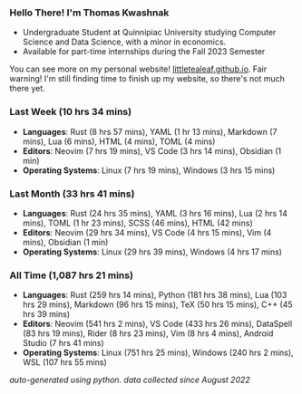 
### Hello There! I'm Thomas Kwashnak

- Undergraduate Student at Quinnipiac University studying Computer Science and Data Science, with a minor in economics.
- Available for part-time internships during the Fall 2023 Semester

You can see more on my personal website! [littletealeaf.github.io](https://littletealeaf.github.io). Fair warning! I'm still finding time to finish up my website, so there's not much there yet.

### Last Week (10 hrs 34 mins)
- **Languages**: Rust (8 hrs 57 mins), YAML (1 hr 13 mins), Markdown (7 mins), Lua (6 mins), HTML (4 mins), TOML (4 mins)
- **Editors**: Neovim (7 hrs 19 mins), VS Code (3 hrs 14 mins), Obsidian (1 min)
- **Operating Systems**: Linux (7 hrs 19 mins), Windows (3 hrs 15 mins)
    
### Last Month (33 hrs 41 mins)
- **Languages**: Rust (24 hrs 35 mins), YAML (3 hrs 16 mins), Lua (2 hrs 14 mins), TOML (1 hr 23 mins), SCSS (46 mins), HTML (42 mins)
- **Editors**: Neovim (29 hrs 34 mins), VS Code (4 hrs 15 mins), Vim (4 mins), Obsidian (1 min)
- **Operating Systems**: Linux (29 hrs 39 mins), Windows (4 hrs 17 mins)
    
### All Time (1,087 hrs 21 mins)
- **Languages**: Rust (259 hrs 14 mins), Python (181 hrs 38 mins), Lua (103 hrs 29 mins), Markdown (96 hrs 15 mins), TeX (50 hrs 15 mins), C++ (45 hrs 39 mins)
- **Editors**: Neovim (541 hrs 2 mins), VS Code (433 hrs 26 mins), DataSpell (83 hrs 19 mins), Rider (8 hrs 23 mins), Vim (8 hrs 4 mins), Android Studio (7 hrs 41 mins)
- **Operating Systems**: Linux (751 hrs 25 mins), Windows (240 hrs 2 mins), WSL (107 hrs 55 mins)
    

*auto-generated using python. data collected since August 2022*
